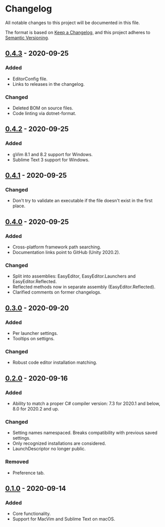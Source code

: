 # Changelog

All notable changes to this project will be documented in this file.

The format is based on [Keep a Changelog](https://keepachangelog.com/en/1.0.0/),
and this project adheres to [Semantic Versioning](https://semver.org/spec/v2.0.0.html).

## [0.4.3] - 2020-09-25

### Added
- EditorConfig file.
- Links to releases in the changelog.

### Changed
- Deleted BOM on source files.
- Code linting via dotnet-format.

## [0.4.2] - 2020-09-25

### Added
- gVim 8.1 and 8.2 support for Windows.
- Sublime Text 3 support for Windows.

## [0.4.1] - 2020-09-25

### Changed
- Don't try to validate an executable if the file doesn't exist in the first place.

## [0.4.0] - 2020-09-25

### Added
- Cross-platform framework path searching.
- Documentation links point to GitHub (Unity 2020.2).
### Changed
- Split into assemblies: EasyEditor, EasyEditor.Launchers and EasyEditor.Reflected.
- Reflected methods now in separate assembly (EasyEditor.Reflected).
- Clarified comments on former changelogs.

## [0.3.0] - 2020-09-20

### Added
- Per launcher settings.
- Tooltips on settigns.

### Changed
- Robust code editor installation matching.

## [0.2.0] - 2020-09-16

### Added
- Ability to match a proper C# compiler version: 7.3 for 2020.1 and below, 8.0 for 2020.2 and up.

### Changed
- Setting names namespaced. Breaks compatibility with previous saved settings.
- Only recognized installations are considered.
- LaunchDescriptor no longer public.

### Removed
- Preference tab.

## [0.1.0] - 2020-09-14

### Added
- Core functionality.
- Support for MacVim and Sublime Text on macOS.

[0.4.3]: https://github.com/olivierlacan/keep-a-changelog/compare/0.4.2...0.4.3
[0.4.2]: https://github.com/olivierlacan/keep-a-changelog/compare/0.4.1...0.4.2
[0.4.1]: https://github.com/olivierlacan/keep-a-changelog/compare/0.4.0...0.4.1
[0.4.0]: https://github.com/olivierlacan/keep-a-changelog/compare/0.3.0...0.4.0
[0.3.0]: https://github.com/olivierlacan/keep-a-changelog/compare/0.2.0...0.3.0
[0.2.0]: https://github.com/olivierlacan/keep-a-changelog/compare/0.1.0...0.2.0
[0.1.0]: https://github.com/olivierlacan/keep-a-changelog/releases/tag/0.1.0


